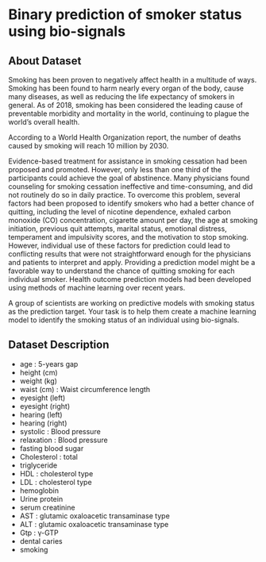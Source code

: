 <h1>Binary prediction of smoker status using bio-signals</h1>

<h2>About Dataset</h2>

<p>Smoking has been proven to negatively affect health in a multitude of ways. Smoking has been found to harm nearly every organ of the body, cause many diseases, as well as reducing the life expectancy of smokers in general. As of 2018, smoking has been considered the leading cause of preventable morbidity and mortality in the world, continuing to plague the world’s overall health.</p>

<p>According to a World Health Organization report, the number of deaths caused by smoking will reach 10 million by 2030.</p>

<p>Evidence-based treatment for assistance in smoking cessation had been proposed and promoted. However, only less than one third of the participants could achieve the goal of abstinence. Many physicians found counseling for smoking cessation ineffective and time-consuming, and did not routinely do so in daily practice. To overcome this problem, several factors had been proposed to identify smokers who had a better chance of quitting, including the level of nicotine dependence, exhaled carbon monoxide (CO) concentration, cigarette amount per day, the age at smoking initiation, previous quit attempts, marital status, emotional distress, temperament and impulsivity scores, and the motivation to stop smoking. However, individual use of these factors for prediction could lead to conflicting results that were not straightforward enough for the physicians and patients to interpret and apply. Providing a prediction model might be a favorable way to understand the chance of quitting smoking for each individual smoker. Health outcome prediction models had been developed using methods of machine learning over recent years.</p>

<p>A group of scientists are working on predictive models with smoking status as the prediction target. Your task is to help them create a machine learning model to identify the smoking status of an individual using bio-signals.</p>

<h2>Dataset Description</h2>
<ul>
    <li>age : 5-years gap</li>
    <li>height (cm)</li>
    <li>weight (kg)</li>
    <li>waist (cm) : Waist circumference length</li>
    <li>eyesight (left)</li>
    <li>eyesight (right)</li>
    <li>hearing (left)</li>
    <li>hearing (right)</li>
    <li>systolic : Blood pressure</li>
    <li>relaxation : Blood pressure</li>
    <li>fasting blood sugar</li>
    <li>Cholesterol : total</li>
    <li>triglyceride</li>
    <li>HDL : cholesterol type</li>
    <li>LDL : cholesterol type</li>
    <li>hemoglobin</li>
    <li>Urine protein</li>
    <li>serum creatinine</li>
    <li>AST : glutamic oxaloacetic transaminase type</li>
    <li>ALT : glutamic oxaloacetic transaminase type</li>
    <li>Gtp : γ-GTP</li>
    <li>dental caries</li>
    <li>smoking</li>
</ul>

